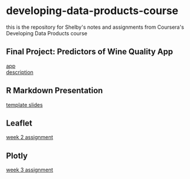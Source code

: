# developing-data-products-course
this is the repository for Shelby's notes and assignments from Coursera's Developing Data Products course

## Final Project: Predictors of Wine Quality App
[app](https://shelbybachman.shinyapps.io/predictors-of-wine-quality/)
<br>
[description](https://shelbybachman.github.io/developing-data-products-course/predictors-of-wine-quality/final-project-slides.html)

## R Markdown Presentation
[template slides](https://shelbybachman.github.io/developing-data-products-course/R_markdown/my_presentation.html)

## Leaflet
[week 2 assignment](https://shelbybachman.github.io/developing-data-products-course/week2-assignment/week2-assignment.html)

## Plotly
[week 3 assignment](https://shelbybachman.github.io/developing-data-products-course/week3-assignment/week3-assignment.html)



